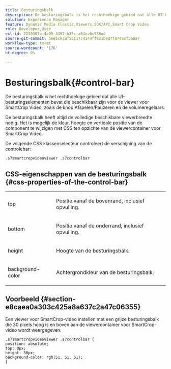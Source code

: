 ```yaml
---
title: Besturingsbalk
description: De besturingsbalk is het rechthoekige gebied dat alle UI-besturingselementen bevat die beschikbaar zijn voor de viewer voor SmartCrop Video, zoals de knop Afspelen/Pauzeren en de volumeregelaars.
solution: Experience Manager
feature: Dynamic Media Classic,Viewers,SDK/API,Smart Crop Video
role: Developer,User
exl-id: 2239307a-4a05-4392-b35c-a64ea6c938ad
source-git-commit: b6ebc938f55117c4144ff921bed7f8742cf3a8a7
workflow-type: tm+mt
source-wordcount: '176'
ht-degree: 0%

---
```


# Besturingsbalk{#control-bar}

De besturingsbalk is het rechthoekige gebied dat alle UI-besturingselementen bevat die beschikbaar zijn voor de viewer voor SmartCrop Video, zoals de knop Afspelen/Pauzeren en de volumeregelaars.

<!--<a id="section_061E550C1C1D4DB2BD663A898895B38C"></a>-->

De besturingsbalk heeft altijd de volledige beschikbare viewerbreedte nodig. Het is mogelijk de kleur, hoogte en verticale positie van de component te wijzigen met CSS ten opzichte van de viewercontainer voor SmartCrop Video.

De volgende CSS klassenselecteur controleert de verschijning van de controlebar:

```
.s7smartcropvideoviewer .s7controlbar
```

## CSS-eigenschappen van de besturingsbalk {#css-properties-of-the-control-bar}

<table id="table_C48C56E696304C9BAFEE71BA9EA9A174"> 
 <tbody> 
  <tr> 
   <td colname="col1"> <p> <span class="codeph"> top </span> </p> </td> 
   <td colname="col2"> <p>Positie vanaf de bovenrand, inclusief opvulling. </p> </td> 
  </tr> 
  <tr> 
   <td colname="col1"> <p> <span class="codeph"> bottom </span> </p> </td> 
   <td colname="col2"> <p> Positie vanaf de onderrand, inclusief opvulling. </p> </td> 
  </tr> 
  <tr> 
   <td colname="col1"> <p> <span class="codeph"> height </span> </p> </td> 
   <td colname="col2"> <p>Hoogte van de besturingsbalk. </p> </td> 
  </tr> 
  <tr> 
   <td colname="col1"> <p> <span class="codeph"> background-color </span> </p> </td> 
   <td colname="col2"> <p>Achtergrondkleur van de besturingsbalk. </p> </td> 
  </tr> 
 </tbody> 
</table>

## Voorbeeld {#section-e8caea0a303c425a8a637c2a47c06355}

Een viewer voor SmartCrop-video instellen met een grijze besturingsbalk die 30 pixels hoog is en boven aan de viewercontainer voor SmartCrop-video wordt weergegeven.

```
.s7smartcropvideoviewer .s7controlbar {  
position: absolute; 
top: 0px; 
height: 30px; 
background-color: rgb(51, 51, 51); 
}
```

